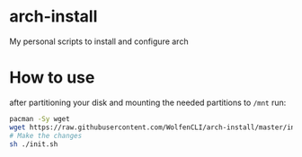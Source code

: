 # arch-install
My personal scripts to install and configure arch

# How to use
after partitioning your disk and mounting the needed partitions to `/mnt` run:
```sh
pacman -Sy wget
wget https://raw.githubusercontent.com/WolfenCLI/arch-install/master/init.sh
# Make the changes
sh ./init.sh
```
